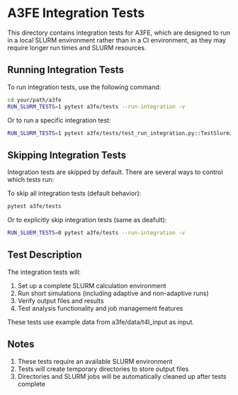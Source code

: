 # A3FE Integration Tests

This directory contains integration tests for A3FE, which are designed to run in a local SLURM environment rather than in a CI environment, as they may require longer run times and SLURM resources.

## Running Integration Tests

To run integration tests, use the following command:

   ```bash
   cd your/path/a3fe
   RUN_SLURM_TESTS=1 pytest a3fe/tests --run-integration -v
   ```
Or to run a specific integration test:
   ```bash
   RUN_SLURM_TESTS=1 pytest a3fe/tests/test_run_integration.py::TestSlurmIntegration::test_slurm_calculation_setup --run-integration -v
   ```

## Skipping Integration Tests

Integration tests are skipped by default. There are several ways to control which tests run:

   To skip all integration tests (default behavior):
   ```bash
   pytest a3fe/tests
   ```
   Or to explicitly skip integration tests (same as deafult):
   ```bash
   RUN_SLUEM_TESTS=0 pytest a3fe/tests --run-integration -v
   ```

## Test Description
The integration tests will:

1. Set up a complete SLURM calculation environment
2. Run short simulations (including adaptive and non-adaptive runs)
3. Verify output files and results
4. Test analysis functionality and job management features

These tests use example data from a3fe/data/t4l_input as input.

## Notes
1. These tests require an available SLURM environment
2. Tests will create temporary directories to store output files
3. Directories and SLURM jobs will be automatically cleaned up after tests complete